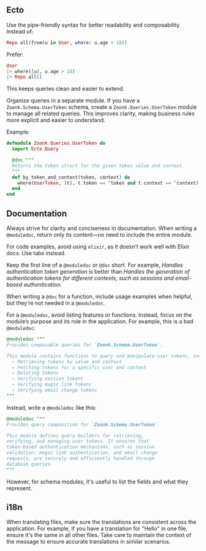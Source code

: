 ## Ecto

Use the pipe-friendly syntax for better readability and composability. Instead of:

```elixir
Repo.all(from(u in User, where: u.age > 18))
```

Prefer:

```elixir
User
|> where([u], u.age > 18)
|> Repo.all()
```

This keeps queries clean and easier to extend.

Organize queries in a separate module. If you have a `Zoonk.Schema.UserToken` schema, create a `Zoonk.Queries.UserToken` module to manage all related queries. This improves clarity, making business rules more explicit and easier to understand.

Example:

```elixir
defmodule Zoonk.Queries.UserToken do
  import Ecto.Query

  @doc """
  Returns the token struct for the given token value and context.
  """
  def by_token_and_context(token, context) do
    where(UserToken, [t], t.token == ^token and t.context == ^context)
  end
end
```

## Documentation

Always strive for clarity and conciseness in documentation. When writing a `@moduledoc`, return only its content—no need to include the entire module.

For code examples, avoid using `elixir`, as it doesn’t work well with Elixir docs. Use tabs instead.

Keep the first line of a `@moduledoc` or `@doc` short. For example, _Handles authentication token generation_ is better than _Handles the generation of authentication tokens for different contexts, such as sessions and email-based authentication._

When writing a `@doc` for a function, include usage examples when helpful, but they’re not needed in a `@moduledoc`.

For a `@moduledoc`, avoid listing features or functions. Instead, focus on the module’s purpose and its role in the application. For example, this is a bad `@moduledoc`:

```elixir
@moduledoc """
Provides composable queries for `Zoonk.Schema.UserToken`.

This module contains functions to query and manipulate user tokens, such as:
  - Retrieving tokens by value and context
  - Fetching tokens for a specific user and context
  - Deleting tokens
  - Verifying session tokens
  - Verifying magic link tokens
  - Verifying email change tokens
"""
```

Instead, write a `@moduledoc` like this:

```elixir
@moduledoc """
Provides query composition for `Zoonk.Schema.UserToken`.

This module defines query builders for retrieving,
verifying, and managing user tokens. It ensures that
token-based authentication mechanisms, such as session
validation, magic link authentication, and email change
requests, are securely and efficiently handled through
database queries.
"""
```

However, for schema modules, it's useful to list the fields and what they represent.

## i18n

When translating files, make sure the translations are consistent across the application. For example, if you have a translation for "Hello" in one file, ensure it's the same in all other files. Take care to maintain the context of the message to ensure accurate translations in similar scenarios.

```

```
